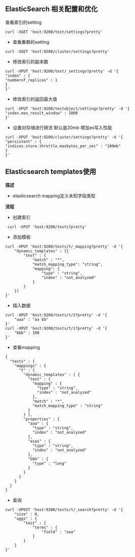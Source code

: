 
## ElasticSearch 相关配置和优化
 查看索引的setting  
```
curl -XGET 'host:9200/test/settings?pretty'
```
- 查看集群的setting  
```
curl -XGET 'host:9200/cluster/settings?pretty'
```
- 修改索引的副本数  
```
curl -XPUT 'host:9200/test/_settings?pretty' -d '{
"index" : {
"numberof_replicas" : 1
}
}'
```
- 修改索引的返回最大值  
```
curl -XPUT 'host:9200/testobject/settings?pretty' -d '{
"index.max_result_window" : 1000
}'
```
- 设置对存储进行限流 默认是20mb 增加es写入性能  
```
curl -XPUT 'host:9200/cluster/settings?pretty' -d '{
"persistent" : {
"indices.store.throttle.maxbytes_per_sec" : "100mb"
}
}'
```

## Elasticsearch templates使用  
**描述**  
- elasticsearch mapping定义未知字段类型  
  
**流程**  
- 创建索引  
```
 curl -XPUT 'host:9200/tests?pretty'
```
- 添加模板  
```
curl -XPUT 'host:9200/tests/t/_mapping?pretty' -d '{
	"dynamic_templates" : [{
		"test" : {
			"match" : "*",
			"match_mapping_type": "string",
			"mapping": {
				"type" : "string",
				"index" : "not_analyzed"
			}
		}
	}]
}'
```
- 插入数据  
```
curl -XPUT 'host:9200/tests/t/2?pretty' -d '{
	"aaa" : "aa bb"
}'
curl -XPUT 'host:9200/tests/t/1?pretty' -d '{
	"bbb" : 100
}'
```

- 查看mapping  
```
{
  "tests" : {
    "mappings" : {  
      "t" : {
        "dynamic_templates" : [ {
          "test" : {
            "mapping" : {
              "type" : "string",
              "index" : "not_analyzed"
            },
            "match" : "*",
            "match_mapping_type" : "string"
          }
        } ],
        "properties" : {
          "aaa" : {
            "type" : "string",
            "index" : "not_analyzed"
          },
          "asas" : {
            "type" : "string",
            "index" : "not_analyzed"
          },
          "bbb" : {
            "type" : "long"
          }
        }
      }
    }
  }
}
```
- 查询  
```
curl -XPOST 'host:9200/tests/t/_search?pretty' -d '{
	"size" : 0,
	"aggs" : {
		"test" : {
			"terms" : {
				"field" : "aaa"
			}
		}
	}
}'
```

